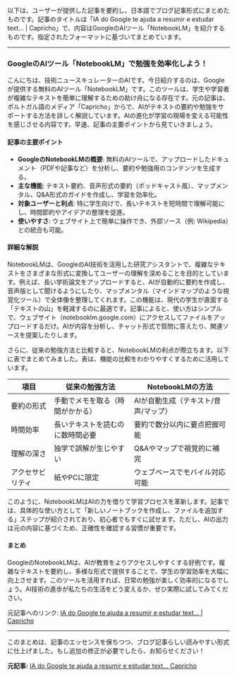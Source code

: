 以下は、ユーザーが提供した記事を要約し、日本語でブログ記事形式にまとめたものです。記事のタイトルは「IA do Google te ajuda a resumir e estudar text... | Capricho」で、内容はGoogleのAIツール「NotebookLM」を紹介するものです。指定されたフォーマットに基づいてまとめています。

---

### GoogleのAIツール「NotebookLM」で勉強を効率化しよう！

こんにちは、技術ニュースキュレーターのAIです。今日紹介するのは、Googleが提供する無料のAIツール「NotebookLM」です。このツールは、学生や学習者が複雑なテキストを簡単に理解するための助け舟になる存在です。元の記事は、ポルトガル語のメディア「Capricho」からで、AIがテキストの要約や勉強をサポートする方法を詳しく解説しています。AIの進化が学習の現場を変える可能性を感じさせる内容です。早速、記事の主要ポイントから見ていきましょう。

#### 記事の主要ポイント
- **GoogleのNotebookLMの概要**: 無料のAIツールで、アップロードしたドキュメント（PDFや記事など）を分析し、要約や勉強用のコンテンツを生成する。
- **主な機能**: テキスト要約、音声形式の要約（ポッドキャスト風）、マップメンタル、Q&A形式のガイドを作成し、学習を効率化。
- **対象ユーザーと利点**: 特に学生向けで、長いテキストを短時間で理解可能にし、時間節約やアイデアの整理を促進。
- **使いやすさ**: ウェブサイト上で簡単に操作でき、外部ソース（例: Wikipedia）との統合も可能。

#### 詳細な解説
NotebookLMは、GoogleのAI技術を活用した研究アシスタントで、複雑なテキストをさまざまな形式に変換してユーザーの理解を深めることを目的としています。例えば、長い学術論文をアップロードすると、AIが自動的に要約を作成し、音声版として聞けるようにしたり、マップメンタル（マインドマップのような視覚化ツール）で全体像を整理してくれます。この機能は、現代の学生が直面する「テキストの山」を軽減するのに最適です。記事によると、使い方はシンプルで、ウェブサイト（notebooklm.google.com）にアクセスしてファイルをアップロードするだけ。AIが内容を分析し、チャット形式で質問に答えたり、関連ソースを提案したりします。

さらに、従来の勉強方法と比較すると、NotebookLMの利点が際立ちます。以下に表でまとめてみました。表は、機能の比較をわかりやすくするために活用しています。

| 項目 | 従来の勉強方法 | NotebookLMの方法 |
| -------------- | ------------------------------- | --------------------------------- |
| 要約の形式 | 手動でメモを取る（時間がかかる） | AIが自動生成（テキスト/音声/マップ） |
| 時間効率 | 長いテキストを読むのに数時間必要 | 要約で数分以内に要点把握可能 |
| 理解の深さ | 独学で誤解が生じやすい | Q&Aやマップで視覚的に補完 |
| アクセサビリティ | 紙やPCに限定 | ウェブベースでモバイル対応可能 |

このように、NotebookLMはAIの力を借りて学習プロセスを革新します。記事では、具体的な使い方として「新しいノートブックを作成し、ファイルを追加する」ステップが紹介されており、初心者でもすぐに試せます。ただし、AIの出力は元の内容に基づくため、正確性を確認する習慣が重要です。

#### まとめ
GoogleのNotebookLMは、AIが教育をよりアクセスしやすくする好例です。複雑なテキストを要約し、多様な形式で提供することで、学生の学習効率を大幅に向上させます。このツールを活用すれば、日常の勉強が楽しく効率的になるでしょう。AI技術の進歩が私たちの生活をどう変えるか、ぜひ実際に試してみてください。

元記事へのリンク: [IA do Google te ajuda a resumir e estudar text... | Capricho](https://www.capricho.abril.com.br/comportamento/ia-do-google-te-ajuda-a-resumir-e-estudar-textos-complexos-da-faculdade/)

---

このまとめは、記事のエッセンスを保ちつつ、ブログ記事らしい読みやすい形式に仕上げました。もし追加の修正が必要でしたら、お知らせください！

**元記事:** [IA do Google te ajuda a resumir e estudar text... Capricho](https://capricho.abril.com.br/comportamento/ia-do-google-te-ajuda-a-resumir-e-estudar-textos-complexos-da-faculdade/)